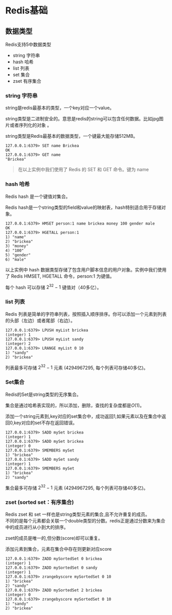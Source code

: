 # Redis基础 <!-- omit in toc -->

## 数据类型

Redis支持5中数据类型
* string 字符串
* hash 哈希
* list 列表
* set 集合
* zset 有序集合

### string 字符串

string是redis最基本的类型，一个key对应一个value。

string类型是二进制安全的。意思是redis的string可以包含任何数据。比如jpg图片或者序列化的对象 。

string类型是Redis最基本的数据类型，一个键最大能存储512MB。

```
127.0.0.1:6379> SET name Brickea
OK
127.0.0.1:6379> GET name
"Brickea"
```

> 在以上实例中我们使用了 Redis 的 SET 和 GET 命令。键为 name

### hash 哈希 

Redis hash 是一个键值对集合。

Redis hash是一个string类型的field和value的映射表，hash特别适合用于存储对象。


```
127.0.0.1:6379> HMSET person:1 name brickea money 100 gender male
OK
127.0.0.1:6379> HGETALL person:1
1) "name"
2) "brickea"
3) "money"
4) "100"
5) "gender"
6) "male"
```

以上实例中 hash 数据类型存储了包含用户脚本信息的用户对象。实例中我们使用了 Redis HMSET, HGETALL 命令，person:1 为键值。

每个 hash 可以存储 $2{^32} - 1$ 键值对（40多亿）。

### list 列表

Redis 列表是简单的字符串列表，按照插入顺序排序。你可以添加一个元素到列表的头部（左边）或者尾部（右边）。

```
127.0.0.1:6379> LPUSH myList brickea
(integer) 1
127.0.0.1:6379> LPUSH myList sandy
(integer) 2
127.0.0.1:6379> LRANGE myList 0 10
1) "sandy"
2) "brickea"
```

列表最多可存储 $2{^32} - 1$ 元素 (4294967295, 每个列表可存储40多亿)。

### Set集合

Redis的Set是string类型的无序集合。

集合是通过哈希表实现的，所以添加，删除，查找的复杂度都是$O(1)$。

添加一个string元素到,key对应的set集合中，成功返回1,如果元素以及在集合中返回0,key对应的set不存在返回错误。

```
127.0.0.1:6379> SADD mySet brickea
(integer) 1
127.0.0.1:6379> SADD mySet brickea
(integer) 0
127.0.0.1:6379> SMEMBERS mySet
1) "brickea"
127.0.0.1:6379> SADD mySet sandy
(integer) 1
127.0.0.1:6379> SMEMBERS mySet
1) "brickea"
2) "sandy"
```

集合最多可存储 $2{^32} - 1$ 元素 (4294967295, 每个列表可存储40多亿)。

### zset (sorted set：有序集合)

Redis zset 和 set 一样也是string类型元素的集合,且不允许重复的成员。  
不同的是每个元素都会关联一个double类型的分数。redis正是通过分数来为集合中的成员进行从小到大的排序。

zset的成员是唯一的,但分数(score)却可以重复。

添加元素到集合，元素在集合中存在则更新对应score

```
127.0.0.1:6379> ZADD mySortedSet 0 brickea
(integer) 1
127.0.0.1:6379> ZADD mySortedSet 0 sandy
(integer) 1
127.0.0.1:6379> zrangebyscore mySortedSet 0 10
1) "brickea"
2) "sandy"
127.0.0.1:6379> ZADD mySortedSet 2 brickea
(integer) 0
127.0.0.1:6379> zrangebyscore mySortedSet 0 10
1) "sandy"
2) "brickea"
```